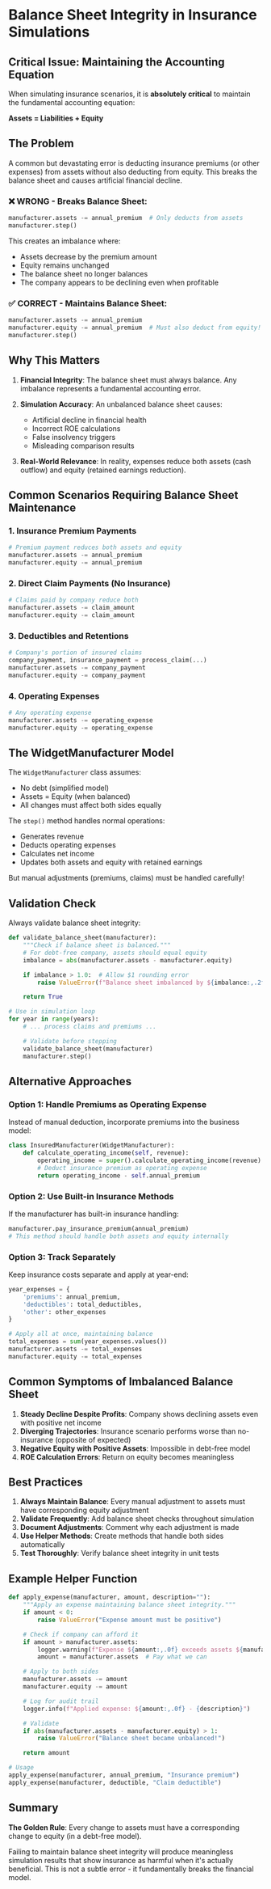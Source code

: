 # Balance Sheet Integrity in Insurance Simulations

## Critical Issue: Maintaining the Accounting Equation

When simulating insurance scenarios, it is **absolutely critical** to maintain the fundamental accounting equation:

**Assets = Liabilities + Equity**

## The Problem

A common but devastating error is deducting insurance premiums (or other expenses) from assets without also deducting from equity. This breaks the balance sheet and causes artificial financial decline.

### ❌ WRONG - Breaks Balance Sheet:
```python
manufacturer.assets -= annual_premium  # Only deducts from assets
manufacturer.step()
```

This creates an imbalance where:
- Assets decrease by the premium amount
- Equity remains unchanged
- The balance sheet no longer balances
- The company appears to be declining even when profitable

### ✅ CORRECT - Maintains Balance Sheet:
```python
manufacturer.assets -= annual_premium
manufacturer.equity -= annual_premium  # Must also deduct from equity!
manufacturer.step()
```

## Why This Matters

1. **Financial Integrity**: The balance sheet must always balance. Any imbalance represents a fundamental accounting error.

2. **Simulation Accuracy**: An unbalanced balance sheet causes:
   - Artificial decline in financial health
   - Incorrect ROE calculations
   - False insolvency triggers
   - Misleading comparison results

3. **Real-World Relevance**: In reality, expenses reduce both assets (cash outflow) and equity (retained earnings reduction).

## Common Scenarios Requiring Balance Sheet Maintenance

### 1. Insurance Premium Payments
```python
# Premium payment reduces both assets and equity
manufacturer.assets -= annual_premium
manufacturer.equity -= annual_premium
```

### 2. Direct Claim Payments (No Insurance)
```python
# Claims paid by company reduce both
manufacturer.assets -= claim_amount
manufacturer.equity -= claim_amount
```

### 3. Deductibles and Retentions
```python
# Company's portion of insured claims
company_payment, insurance_payment = process_claim(...)
manufacturer.assets -= company_payment
manufacturer.equity -= company_payment
```

### 4. Operating Expenses
```python
# Any operating expense
manufacturer.assets -= operating_expense
manufacturer.equity -= operating_expense
```

## The WidgetManufacturer Model

The `WidgetManufacturer` class assumes:
- No debt (simplified model)
- Assets = Equity (when balanced)
- All changes must affect both sides equally

The `step()` method handles normal operations:
- Generates revenue
- Deducts operating expenses
- Calculates net income
- Updates both assets and equity with retained earnings

But manual adjustments (premiums, claims) must be handled carefully!

## Validation Check

Always validate balance sheet integrity:

```python
def validate_balance_sheet(manufacturer):
    """Check if balance sheet is balanced."""
    # For debt-free company, assets should equal equity
    imbalance = abs(manufacturer.assets - manufacturer.equity)

    if imbalance > 1.0:  # Allow $1 rounding error
        raise ValueError(f"Balance sheet imbalanced by ${imbalance:,.2f}")

    return True

# Use in simulation loop
for year in range(years):
    # ... process claims and premiums ...

    # Validate before stepping
    validate_balance_sheet(manufacturer)
    manufacturer.step()
```

## Alternative Approaches

### Option 1: Handle Premiums as Operating Expense
Instead of manual deduction, incorporate premiums into the business model:

```python
class InsuredManufacturer(WidgetManufacturer):
    def calculate_operating_income(self, revenue):
        operating_income = super().calculate_operating_income(revenue)
        # Deduct insurance premium as operating expense
        return operating_income - self.annual_premium
```

### Option 2: Use Built-in Insurance Methods
If the manufacturer has built-in insurance handling:

```python
manufacturer.pay_insurance_premium(annual_premium)
# This method should handle both assets and equity internally
```

### Option 3: Track Separately
Keep insurance costs separate and apply at year-end:

```python
year_expenses = {
    'premiums': annual_premium,
    'deductibles': total_deductibles,
    'other': other_expenses
}

# Apply all at once, maintaining balance
total_expenses = sum(year_expenses.values())
manufacturer.assets -= total_expenses
manufacturer.equity -= total_expenses
```

## Common Symptoms of Imbalanced Balance Sheet

1. **Steady Decline Despite Profits**: Company shows declining assets even with positive net income
2. **Diverging Trajectories**: Insurance scenario performs worse than no-insurance (opposite of expected)
3. **Negative Equity with Positive Assets**: Impossible in debt-free model
4. **ROE Calculation Errors**: Return on equity becomes meaningless

## Best Practices

1. **Always Maintain Balance**: Every manual adjustment to assets must have corresponding equity adjustment
2. **Validate Frequently**: Add balance sheet checks throughout simulation
3. **Document Adjustments**: Comment why each adjustment is made
4. **Use Helper Methods**: Create methods that handle both sides automatically
5. **Test Thoroughly**: Verify balance sheet integrity in unit tests

## Example Helper Function

```python
def apply_expense(manufacturer, amount, description=""):
    """Apply an expense maintaining balance sheet integrity."""
    if amount < 0:
        raise ValueError("Expense amount must be positive")

    # Check if company can afford it
    if amount > manufacturer.assets:
        logger.warning(f"Expense ${amount:,.0f} exceeds assets ${manufacturer.assets:,.0f}")
        amount = manufacturer.assets  # Pay what we can

    # Apply to both sides
    manufacturer.assets -= amount
    manufacturer.equity -= amount

    # Log for audit trail
    logger.info(f"Applied expense: ${amount:,.0f} - {description}")

    # Validate
    if abs(manufacturer.assets - manufacturer.equity) > 1:
        raise ValueError("Balance sheet became unbalanced!")

    return amount

# Usage
apply_expense(manufacturer, annual_premium, "Insurance premium")
apply_expense(manufacturer, deductible, "Claim deductible")
```

## Summary

**The Golden Rule**: Every change to assets must have a corresponding change to equity (in a debt-free model).

Failing to maintain balance sheet integrity will produce meaningless simulation results that show insurance as harmful when it's actually beneficial. This is not a subtle error - it fundamentally breaks the financial model.
